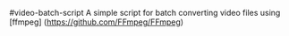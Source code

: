 #video-batch-script
A simple script for batch converting video files using [ffmpeg] (https://github.com/FFmpeg/FFmpeg)
